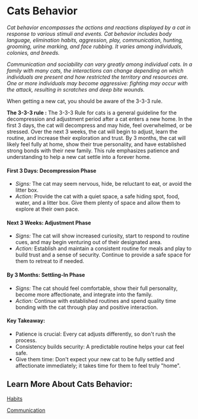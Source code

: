 # Cats Behavior 

_Cat behavior encompasses the actions and reactions displayed by a cat in response to various stimuli and events. Cat behavior includes body language, elimination habits, aggression, play, communication, hunting, grooming, urine marking, and face rubbing. It varies among individuals, colonies, and breeds._

_Communication and sociability can vary greatly among individual cats. In a family with many cats, the interactions can change depending on which individuals are present and how restricted the territory and resources are. One or more individuals may become aggressive: fighting may occur with the attack, resulting in scratches and deep bite wounds._

When getting a new cat, you should be aware of the 3-3-3 rule.

**The 3-3-3 rule :** The 3-3-3 Rule for cats is a general guideline for the decompression and adjustment period after a cat enters a new home. In the first 3 days, the cat will decompress and may hide, feel overwhelmed, or be stressed. Over the next 3 weeks, the cat will begin to adjust, learn the routine, and increase their exploration and trust. By 3 months, the cat will likely feel fully at home, show their true personality, and have established strong bonds with their new family. This rule emphasizes patience and understanding to help a new cat settle into a forever home.  

#### First 3 Days: Decompression Phase 
* _Signs:_  The cat may seem nervous, hide, be reluctant to eat, or avoid the litter box.   
* _Action:_  Provide the cat with a quiet space, a safe hiding spot, food, water, and a litter box. Give them plenty of space and allow them to explore at their own pace.  

#### Next 3 Weeks: Adjustment Phase
* _Signs:_  The cat will show increased curiosity, start to respond to routine cues, and may begin venturing out of their designated area.   
* _Action:_  Establish and maintain a consistent routine for meals and play to build trust and a sense of security. Continue to provide a safe space for them to retreat to if needed.  

#### By 3 Months: Settling-In Phase 
* _Signs:_  The cat should feel comfortable, show their full personality, become more affectionate, and integrate into the family.   
* _Action:_  Continue with established routines and spend quality time bonding with the cat through play and positive interaction.  

#### Key Takeaway:
* Patience is crucial: Every cat adjusts differently, so don't rush the process.   
* Consistency builds security: A predictable routine helps your cat feel safe.   
* Give them time: Don't expect your new cat to be fully settled and affectionate immediately; it takes time for them to feel truly "home".   


## Learn More About Cats Behavior:

[Habits](habits.md)

[Communication](communication.md)
